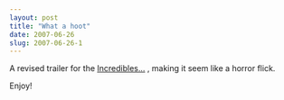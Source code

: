 ```yaml
---
layout: post
title: "What a hoot"
date: 2007-06-26
slug: 2007-06-26-1
---
```


A revised trailer for the  [Incredibles...](http://www.youtube.com/watch?v=HdW_GxefIU4) , making it seem like a horror flick.

Enjoy!
